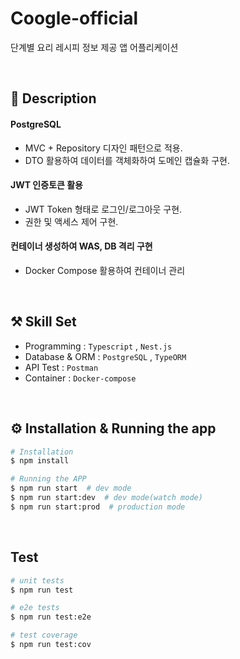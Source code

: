 # Coogle-official

단계별 요리 레시피 정보 제공 앱 어플리케이션

<br>

## 🤔 Description

#### PostgreSQL

- MVC + Repository 디자인 패턴으로 적용.
- DTO 활용하여 데이터를 객체화하여 도메인 캡슐화 구현.

#### JWT 인증토큰 활용

- JWT Token 형태로 로그인/로그아웃 구현.
- 권한 및 액세스 제어 구현.

#### 컨테이너 생성하여 WAS, DB 격리 구현

- Docker Compose 활용하여 컨테이너 관리

<br>

## ⚒️ Skill Set

- Programming : `Typescript` , `Nest.js`
- Database & ORM : `PostgreSQL` , `TypeORM`
- API Test : `Postman`
- Container : `Docker-compose`

<br>

## ⚙️ Installation & Running the app

```bash
# Installation
$ npm install

# Running the APP
$ npm run start  # dev mode
$ npm run start:dev  # dev mode(watch mode)
$ npm run start:prod  # production mode
```

<br>

## Test

```bash
# unit tests
$ npm run test

# e2e tests
$ npm run test:e2e

# test coverage
$ npm run test:cov
```

<br>
